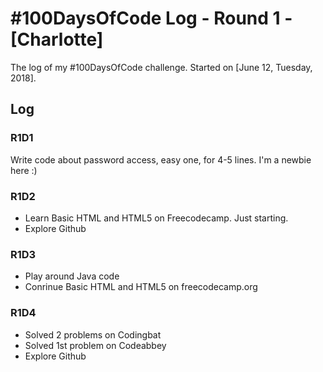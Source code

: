 # #100DaysOfCode Log - Round 1 - [Charlotte]

The log of my #100DaysOfCode challenge. Started on [June 12, Tuesday, 2018].

## Log

### R1D1 
Write code about password access, easy one, for 4-5 lines.
I'm a newbie here :)

### R1D2
- Learn Basic HTML and HTML5 on Freecodecamp. Just starting.
- Explore Github

### R1D3
- Play around Java code
- Conrinue Basic HTML and HTML5 on freecodecamp.org

### R1D4
- Solved 2 problems on Codingbat
- Solved 1st problem on Codeabbey
- Explore Github
